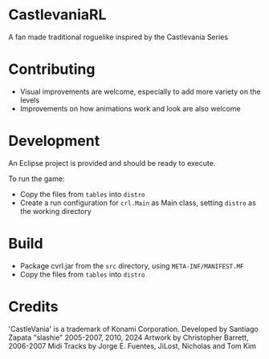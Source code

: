 # CastlevaniaRL
A fan made traditional roguelike inspired by the Castlevania Series

# Contributing
- Visual improvements are welcome, especially to add more variety on the levels
- Improvements on how animations work and look are also welcome

# Development
An Eclipse project is provided and should be ready to execute.

To run the game:
- Copy the files from `tables` into `distro`
- Create a run configuration for `crl.Main` as Main class, setting `distro` as the working directory

# Build
- Package cvrl.jar from the `src` directory, using `META-INF/MANIFEST.MF`
- Copy the files from `tables` into `distro`

# Credits
'CastleVania' is a trademark of Konami Corporation.
Developed by Santiago Zapata "slashie" 2005-2007, 2010, 2024
Artwork by Christopher Barrett, 2006-2007
Midi Tracks by Jorge E. Fuentes, JiLost, Nicholas and Tom Kim